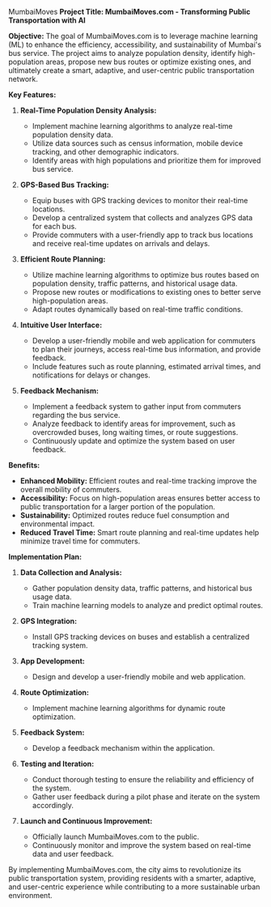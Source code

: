 MumbaiMoves
**Project Title: MumbaiMoves.com - Transforming Public Transportation with AI**

**Objective:**
The goal of MumbaiMoves.com is to leverage machine learning (ML) to enhance the efficiency, accessibility, and sustainability of Mumbai's bus service. The project aims to analyze population density, identify high-population areas, propose new bus routes or optimize existing ones, and ultimately create a smart, adaptive, and user-centric public transportation network.

**Key Features:**

1. **Real-Time Population Density Analysis:**
   - Implement machine learning algorithms to analyze real-time population density data.
   - Utilize data sources such as census information, mobile device tracking, and other demographic indicators.
   - Identify areas with high populations and prioritize them for improved bus service.

2. **GPS-Based Bus Tracking:**
   - Equip buses with GPS tracking devices to monitor their real-time locations.
   - Develop a centralized system that collects and analyzes GPS data for each bus.
   - Provide commuters with a user-friendly app to track bus locations and receive real-time updates on arrivals and delays.

3. **Efficient Route Planning:**
   - Utilize machine learning algorithms to optimize bus routes based on population density, traffic patterns, and historical usage data.
   - Propose new routes or modifications to existing ones to better serve high-population areas.
   - Adapt routes dynamically based on real-time traffic conditions.

4. **Intuitive User Interface:**
   - Develop a user-friendly mobile and web application for commuters to plan their journeys, access real-time bus information, and provide feedback.
   - Include features such as route planning, estimated arrival times, and notifications for delays or changes.

5. **Feedback Mechanism:**
   - Implement a feedback system to gather input from commuters regarding the bus service.
   - Analyze feedback to identify areas for improvement, such as overcrowded buses, long waiting times, or route suggestions.
   - Continuously update and optimize the system based on user feedback.

**Benefits:**
- **Enhanced Mobility:** Efficient routes and real-time tracking improve the overall mobility of commuters.
- **Accessibility:** Focus on high-population areas ensures better access to public transportation for a larger portion of the population.
- **Sustainability:** Optimized routes reduce fuel consumption and environmental impact.
- **Reduced Travel Time:** Smart route planning and real-time updates help minimize travel time for commuters.

**Implementation Plan:**
1. **Data Collection and Analysis:**
   - Gather population density data, traffic patterns, and historical bus usage data.
   - Train machine learning models to analyze and predict optimal routes.

2. **GPS Integration:**
   - Install GPS tracking devices on buses and establish a centralized tracking system.

3. **App Development:**
   - Design and develop a user-friendly mobile and web application.

4. **Route Optimization:**
   - Implement machine learning algorithms for dynamic route optimization.

5. **Feedback System:**
   - Develop a feedback mechanism within the application.

6. **Testing and Iteration:**
   - Conduct thorough testing to ensure the reliability and efficiency of the system.
   - Gather user feedback during a pilot phase and iterate on the system accordingly.

7. **Launch and Continuous Improvement:**
   - Officially launch MumbaiMoves.com to the public.
   - Continuously monitor and improve the system based on real-time data and user feedback.

By implementing MumbaiMoves.com, the city aims to revolutionize its public transportation system, providing residents with a smarter, adaptive, and user-centric experience while contributing to a more sustainable urban environment.
